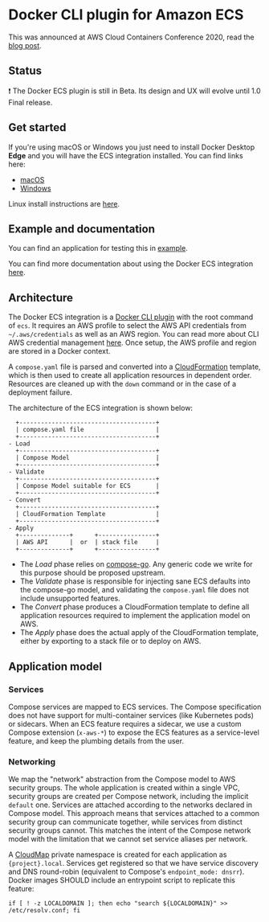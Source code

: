 # Docker CLI plugin for Amazon ECS

This was announced at AWS Cloud Containers Conference 2020, read the
[blog post](https://www.docker.com/blog/from-docker-straight-to-aws/).

## Status

:exclamation: The Docker ECS plugin is still in Beta.
Its design and UX will evolve until 1.0 Final release.

## Get started

If you're using macOS or Windows you just need to install
Docker Desktop **Edge** and you will have the ECS integration installed.
You can find links here:
- [macOS](https://hub.docker.com/editions/community/docker-ce-desktop-mac)
- [Windows](https://hub.docker.com/editions/community/docker-ce-desktop-windows)

Linux install instructions are [here](./docs/get-started-linux.md).

## Example and documentation

You can find an application for testing this in [example](./example).

You can find more documentation about using the Docker ECS integration
[here](https://docs.docker.com/engine/context/ecs-integration/).

## Architecture

The Docker ECS integration is a
[Docker CLI plugin](https://docs.docker.com/engine/extend/cli_plugins/)
with the root command of `ecs`.
It requires an AWS profile to select the AWS API credentials from
`~/.aws/credentials` as well as an AWS region. You can read more about CLI AWS
credential management
[here](https://docs.aws.amazon.com/cli/latest/userguide/cli-configure-files.html).
Once setup, the AWS profile and region are stored in a Docker context.

A `compose.yaml` file is parsed and converted into a
[CloudFormation](https://aws.amazon.com/cloudformation/) template,
which is then used to create all application resources in dependent order.
Resources are cleaned up with the `down` command or in the case of a deployment
failure.

The architecture of the ECS integration is shown below:

```
  +--------------------------------------+
  | compose.yaml file                    |
  +--------------------------------------+
- Load
  +--------------------------------------+
  | Compose Model                        |
  +--------------------------------------+
- Validate
  +--------------------------------------+
  | Compose Model suitable for ECS       |
  +--------------------------------------+
- Convert
  +--------------------------------------+
  | CloudFormation Template              |
  +--------------------------------------+
- Apply
  +--------------+      +----------------+
  | AWS API      |  or  | stack file     |
  +--------------+      +----------------+
```

* The _Load_ phase relies on
  [compose-go](https://github.com/compose-spec/compose-go).
  Any generic code we write for this purpose should be proposed upstream.
* The _Validate_ phase is responsible for injecting sane ECS defaults into the
  compose-go model, and validating the `compose.yaml` file does not include
  unsupported features.
* The _Convert_ phase produces a CloudFormation template to define all
  application resources required to implement the application model on AWS.
* The _Apply_ phase does the actual apply of the CloudFormation template,
  either by exporting to a stack file or to deploy on AWS.

## Application model

### Services

Compose services are mapped to ECS services. The Compose specification does not
have support for multi-container services (like Kubernetes pods) or sidecars.
When an ECS feature requires a sidecar, we use a custom Compose extension
(`x-aws-*`) to expose the ECS features as a service-level feature,
and keep the plumbing details from the user.

### Networking

We map the "network" abstraction from the Compose model to AWS security groups.
The whole application is created within a single VPC,
security groups are created per Compose network, including the implicit
`default` one.
Services are attached according to the networks declared in Compose model.
This approach means that services attached to a common security group can
communicate together, while services from distinct security groups cannot.
This matches the intent of the Compose network model with the limitation that we
cannot set service aliases per network.

A [CloudMap](https://aws.amazon.com/cloud-map/) private namespace is created for
each application as `{project}.local`. Services get registered so that we
have service discovery and DNS round-robin
(equivalent to Compose's `endpoint_mode: dnsrr`). Docker images SHOULD include
an entrypoint script to replicate this feature:

```shell script
if [ ! -z LOCALDOMAIN ]; then echo "search ${LOCALDOMAIN}" >> /etc/resolv.conf; fi
```
